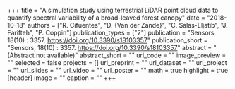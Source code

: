 +++
title = "A simulation study using terrestrial LiDAR point cloud data to quantify spectral variability of a broad-leaved forest canopy"
date = "2018-10-18"
authors = ["R. Cifuentes", "D. {Van der Zande}", "C. Salas-Eljatib", "J. Farifteh", "P. Coppin"]
publication_types = ["2"]
publication = "Sensors, 18(10) : 3357. https://doi.org/10.3390/s18103357"
publication_short = "Sensors, 18(10) : 3357. https://doi.org/10.3390/s18103357"
abstract = "(Abstract not available)"
abstract_short = ""
url_code = ""
image_preview = ""
selected = false
projects = []
url_preprint = ""
url_dataset = ""
url_project = ""
url_slides = ""
url_video = ""
url_poster = ""
math = true
highlight = true
[header]
image = ""
caption = ""
+++
